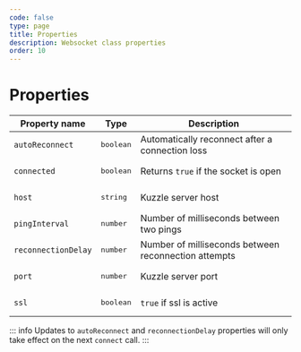 ```yaml
---
code: false
type: page
title: Properties
description: Websocket class properties
order: 10
---
```


# Properties

| Property name        | Type     | Description          |
| -------------------- | -------- | ---------------------|
| `autoReconnect`      | <pre>boolean</pre> | Automatically reconnect after a connection loss    |
| `connected`  | <pre>boolean</pre>  | Returns `true` if the socket is open |
| `host`  | <pre>string</pre>  | Kuzzle server host |
| `pingInterval`  | <pre>number</pre>  | Number of milliseconds between two pings         |
| `reconnectionDelay`  | <pre>number</pre>  | Number of milliseconds between reconnection attempts         |
| `port`  | <pre>number</pre>  | Kuzzle server port |
| `ssl`  | <pre>boolean</pre>  | `true` if ssl is active |

::: info
Updates to `autoReconnect` and `reconnectionDelay` properties will only take effect on the next `connect` call.
:::